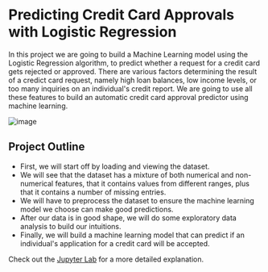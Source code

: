 # Predicting Credit Card Approvals with Logistic Regression

In this project we are going to build a Machine Learning model using the Logistic Regression algorithm, to predict whether a request for a credit card gets rejected or approved. There are various factors determining the result of a credict card request, namely high loan balances, low income levels, or too many inquiries on an individual's credit report. We are going to use all these features to build an automatic credit card approval predictor using machine learning.

![image](https://user-images.githubusercontent.com/113103161/210847647-26a2f4ba-fd06-45f7-bd91-0aec8308d66e.png)

## Project Outline
- First, we will start off by loading and viewing the dataset.
- We will see that the dataset has a mixture of both numerical and non-numerical features, that it contains values from different ranges, plus that it contains a number of missing entries.
- We will have to preprocess the dataset to ensure the machine learning model we choose can make good predictions.
- After our data is in good shape, we will do some exploratory data analysis to build our intuitions.
- Finally, we will build a machine learning model that can predict if an individual's application for a credit card will be accepted.

Check out the [Jupyter Lab](https://github.com/negarloloshahvar/Predicting-Credit-Card-Approvals-with-Logistic-Regression/blob/main/Predicting%20Credit%20Card%20Approvals%20with%20Logistic%20Regression.md) for a more detailed explanation.
